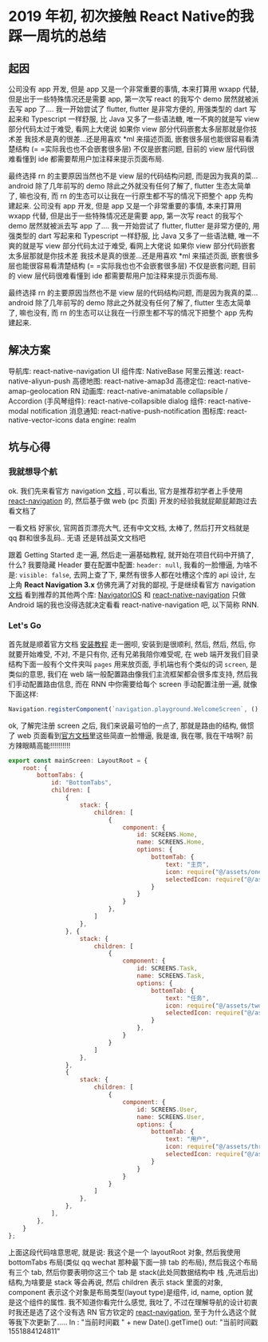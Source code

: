 # 2019 年初, 初次接触 React Native的我踩一周坑的总结

## 起因

公司没有 app 开发, 但是 app 又是一个非常重要的事情, 本来打算用 wxapp 代替, 但是出于一些特殊情况还是需要 app, 第一次写 react 的我写个 demo 居然就被派去写 app 了....
我一开始尝试了 flutter, flutter 是非常方便的, 用强类型的 dart 写起来和 Typescript 一样舒服, 比 Java 又多了一些语法糖, 唯一不爽的就是写 view 部分代码太过于难受, 看网上大佬说 如果你 view 部分代码嵌套太多层那就是你技术差 我技术是真的很差...还是用喜欢 *ml 来描述页面, 嵌套很多层也能很容易看清楚结构 (= =实际我也也不会嵌套很多层) 不仅是嵌套问题, 目前的 view 层代码很难看懂到 ide 都需要帮用户加注释来提示页面布局.

最终选择 rn 的主要原因当然也不是 view 层的代码结构问题, 而是因为我真的菜... android 除了几年前写的 demo 除此之外就没有任何了解了, flutter 生态太简单了, 嘛也没有, 而 rn 的生态可以让我在一行原生都不写的情况下把整个 app 先构建起来.
公司没有 app 开发, 但是 app 又是一个非常重要的事情, 本来打算用 wxapp 代替, 但是出于一些特殊情况还是需要 app, 第一次写 react 的我写个 demo 居然就被派去写 app 了....
我一开始尝试了 flutter, flutter 是非常方便的, 用强类型的 dart 写起来和 Typescript 一样舒服, 比 Java 又多了一些语法糖, 唯一不爽的就是写 view 部分代码太过于难受, 看网上大佬说 如果你 view 部分代码嵌套太多层那就是你技术差 我技术是真的很差...还是用喜欢 *ml 来描述页面, 嵌套很多层也能很容易看清楚结构 (= =实际我也也不会嵌套很多层) 不仅是嵌套问题, 目前的 view 层代码很难看懂到 ide 都需要帮用户加注释来提示页面布局.

最终选择 rn 的主要原因当然也不是 view 层的代码结构问题, 而是因为我真的菜... android 除了几年前写的 demo 除此之外就没有任何了解了, flutter 生态太简单了, 嘛也没有, 而 rn 的生态可以让我在一行原生都不写的情况下把整个 app 先构建起来.

## 解决方案

导航库: react-native-navigation
UI 组件库: NativeBase
阿里云推送: react-native-aliyun-push
高德地图: react-native-amap3d
高德定位: react-native-amap-geolocation
RN 动画库: react-native-animatable
collapsible / Accordion (手风琴组件): react-native-collapsible
dialog 组件: react-native-modal
notification 消息通知: react-native-push-notification
图标库: react-native-vector-icons
data engine: realm

## 坑与心得

### 我就想导个航
ok. 我们先来看官方 navigation [文档](https://facebook.github.io/react-native/docs/navigation) , 可以看出, 官方是推荐初学者上手使用 [react-navigation](https://reactnavigation.org/) 的, 然后基于做 web (pc 页面) 开发的经验我就屁颠屁颠跑过去看文档了

一看文档 好家伙, 官网首页漂亮大气, 还有中文文档, 太棒了, 然后打开文档就是 qq 群和很多乱码.. 无语 还是转战英文文档吧

跟着 Getting Started 走一遍, 然后走一遍基础教程, 就开始在项目代码中开搞了, 什么? 我要隐藏 Header 要在配置中配置: ` header: null `, 我看的一脸懵逼, 为啥不是: `visible: false`, 去网上查了下, 果然有很多人都在吐槽这个库的 api 设计, 左上角 **React Navigation 3.x** 仿佛充满了对我的鄙视, 于是继续看官方 navigation [文档](https://facebook.github.io/react-native/docs/navigation) 看到推荐的其他两个库: [NavigatorIOS](https://facebook.github.io/react-native/docs/navigatorios) 和 [react-native-navigation](https://github.com/wix/react-native-navigation) 只做 Android 端的我也没得选就决定看看 react-native-navigation 吧, 以下简称 RNN.

### Let's Go
首先就是顺着官方文档 [安装教程](https://wix.github.io/react-native-navigation/#/docs/Installing?id=android) 走一圈呗, 安装到是很顺利, 然后, 然后, 然后, 你就要开始难受, 不对, 不是只有你, 还有兄弟我陪你难受呢, 在 web 端开发我们目录结构下面一般有个文件夹叫 `pages` 用来放页面, 手机端也有个类似的词 `screen`, 是类似的意思, 我们在 web 端一般配置路由像我们主流框架都会很多库支持, 然后我们手动配置路由信息, 而在 RNN 中你需要给每个 screen 手动配置注册一遍, 就像下面这样:
```JavaScript
Navigation.registerComponent(`navigation.playground.WelcomeScreen`, () => WelcomeScreen);
```
ok, 了解完注册 screen 之后, 我们来说最可怕的一点了, 那就是路由的结构, 做惯了 web 页面看到[官方文档](https://wix.github.io/react-native-navigation/#/docs/layout-types)里这些简直一脸懵逼, 我是谁, 我在哪, 我在干啥啊?  前方辣眼睛高能!!!!!!!!!!
```javascript
export const mainScreen: LayoutRoot = {
    root: {
        bottomTabs: {
            id: "BottomTabs",
            children: [
                {
                    stack: {
                        children: [
                            {
                                component: {
                                    id: SCREENS.Home,
                                    name: SCREENS.Home,
                                    options: {
                                        bottomTab: {
                                            text: "主页",
                                            icon: require("@/assets/one.png"),
                                            selectedIcon: require("@/assets/one.png"),
                                        }
                                    }
                                }
                            },
                        ]
                    },
                }, {
                    stack: {
                        children: [
                            {
                                component: {
                                    id: SCREENS.Task,
                                    name: SCREENS.Task,
                                    options: {
                                        bottomTab: {
                                            text: "任务",
                                            icon: require("@/assets/two.png"),
                                            selectedIcon: require("@/assets/two.png"),
                                        }
                                    },
                                }
                            }
                        ]
                    },
                },
                {
                    stack: {
                        children: [
                            {
                                component: {
                                    id: SCREENS.User,
                                    name: SCREENS.User,
                                    options: {
                                        bottomTab: {
                                            text: "用户",
                                            icon: require("@/assets/three.png"),
                                            selectedIcon: require("@/assets/three.png"),
                                        }
                                    }
                                }
                            }
                        ]
                    },
                },
            ],
        },
    }
};
```
上面这段代码啥意思呢, 就是说: 
我这个是一个 layoutRoot 对象, 然后我使用 bottomTabs 布局(类似 qq wechat 那种最下面一排 tab 的布局), 然后我这个布局有三个 tab, 然后你要表明你这三个 tab 是 stack(此处同数据结构中 栈 ,先进后出) 结构,为啥要是 stack 等会再说, 然后 children 表示 stack 里面的对象, component 表示这个对象是布局类型(layout type)是组件, id, name, option 就是这个组件的属性.
我不知道你看完什么感觉, 我吐了, 不过在理解导航的设计初衷时我还是选了这个没有选 RN 官方钦定的 [react-navigation](https://reactnavigation.org/), 至于为什么选这个就等我下次更新了..... 
In  :  "当前时间戳 " + new Date().getTime()
out: "当前时间戳 1551884124811"



